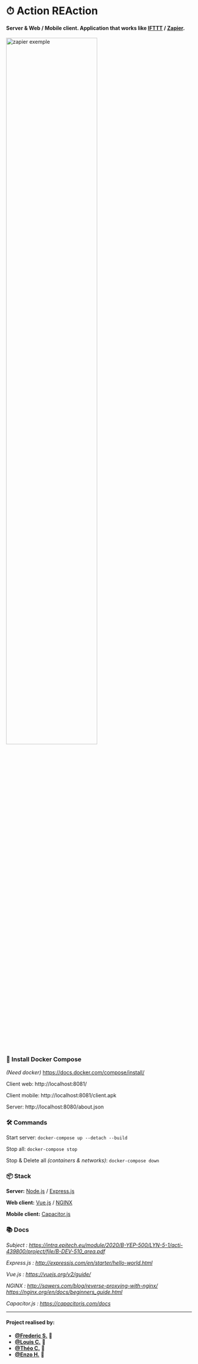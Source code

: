# ⏱ Action REAction

#### Server & Web / Mobile client. Application that works like [IFTTT](https://ifttt.com/) / [Zapier](https://www.netvibes.com).

<img src="https://cdn.zapier.com/storage/photos/255072e217513b05819b0ef9e076234b.png" alt="zapier exemple" width="70%">

### 💾 Install Docker Compose

*(Need docker)*
https://docs.docker.com/compose/install/

Client web: http://localhost:8081/

Client mobile: http://localhost:8081/client.apk

Server: http://localhost:8080/about.json

### 🛠 Commands

Start server: `docker-compose up --detach --build`

Stop all: `docker-compose stop`

Stop & Delete all *(containers & networks)*: `docker-compose down`

### 📦 Stack

**Server:** [Node.js](https://nodejs.org) / [Express.js](https://expressjs.com)

**Web client:** [Vue.js](https://vuejs.org/) / [NGINX](https://www.nginx.com)

**Mobile client:** [Capacitor.js](https://capacitorjs.com/)

### 📚 Docs

*Subject : https://intra.epitech.eu/module/2020/B-YEP-500/LYN-5-1/acti-439800/project/file/B-DEV-510_area.pdf*

*Express.js : http://expressjs.com/en/starter/hello-world.html*

*Vue.js : https://vuejs.org/v2/guide/*

*NGINX : http://sawers.com/blog/reverse-proxying-with-nginx/ https://nginx.org/en/docs/beginners_guide.html*

*Capacitor.js : https://capacitorjs.com/docs*

---

#### Project realised by:
- **[@Frederic S.](https://github.com/red-gecko27)** 🦎
- **[@Louis C.](https://github.com/Kdaudau)** 🦦
- **[@Théo C.](https://github.com/GreenDjango)** 🐙
- **[@Enzo H.](https://github.com/EnzoHanniet)** 🦔
